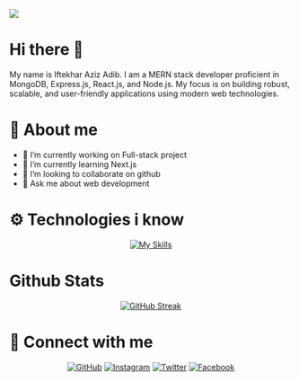![](https://i.ibb.co.com/GkhH9wK/Iftekhar-Aziz-Adib.png)


# Hi there 👋


My name is Iftekhar Aziz Adib.
I am a MERN stack developer proficient in MongoDB, Express.js, React.js, and Node.js. My focus is on building robust, scalable, and user-friendly applications using modern web technologies.



# 🚀 About me



- 🔭 I’m currently working on Full-stack project 
- 🌱 I’m currently learning Next.js 
- 👯 I’m looking to collaborate on github 
- 💬 Ask me about web development





# ⚙️ Technologies i know

<div align="center">
  
[![My Skills](https://skillicons.dev/icons?i=js,html,css,js,tailwind,react,firebase,nextjs,mongodb,figma,express,bootstrap,nodejs)](https://skillicons.dev)

</div>




#  Github Stats

<div align="center">
  
[![GitHub Streak](https://streak-stats.demolab.com?user=Adib227&theme=dark&hide_border=true)](https://git.io/streak-stats)

</div>


# 🤝 Connect with me

<div align="center">
  


[![GitHub](https://img.shields.io/badge/GitHub-181717?style=for-the-badge&logo=github&logoColor=white)](https://github.com/Adib227)
[![Instagram](https://img.shields.io/badge/Instagram-E4405F?style=for-the-badge&logo=instagram&logoColor=white)](https://instagram.com/adib.227)
[![Twitter](https://img.shields.io/badge/Twitter-1DA1F2?style=for-the-badge&logo=twitter&logoColor=white)](https://twitter.com/AdibIftekhar1)
[![Facebook](https://img.shields.io/badge/Facebook-0077B5?style=for-the-badge&logo=facebook&logoColor=white)](https://facebook.com/in/Adib.227)

</div>









